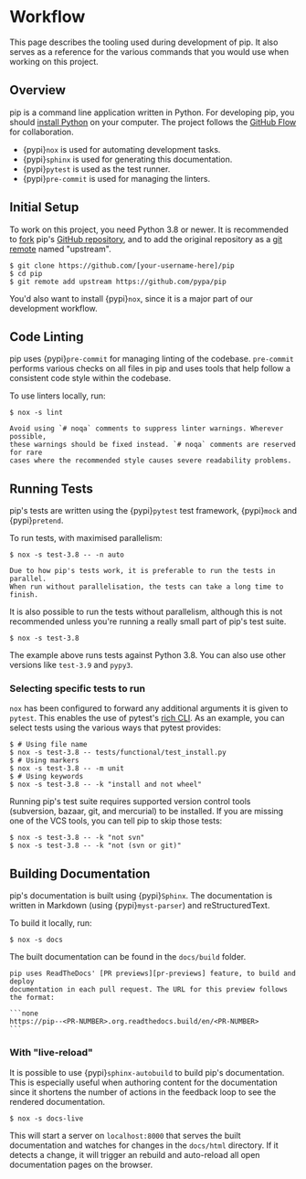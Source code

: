 # Workflow

This page describes the tooling used during development of pip. It also serves as a reference for the various commands that you would use when working on this project.

## Overview

pip is a command line application written in Python. For developing pip, you
should [install Python] on your computer. The project follows the [GitHub Flow]
for collaboration.

- {pypi}`nox` is used for automating development tasks.
- {pypi}`sphinx` is used for generating this documentation.
- {pypi}`pytest` is used as the test runner.
- {pypi}`pre-commit` is used for managing the linters.

[install python]: https://realpython.com/installing-python/
[github flow]: https://docs.github.com/en/github/collaborating-with-issues-and-pull-requests/github-flow

## Initial Setup

To work on this project, you need Python 3.8 or newer. It is recommended to
[fork] pip's [GitHub repository][github-repo], and to add the original
repository as a [git remote][git-remote] named "upstream".

```console
$ git clone https://github.com/[your-username-here]/pip
$ cd pip
$ git remote add upstream https://github.com/pypa/pip
```

You'd also want to install {pypi}`nox`, since it is a major part of our
development workflow.

[fork]: https://docs.github.com/en/free-pro-team@latest/github/getting-started-with-github/fork-a-repo
[github-repo]: https://github.com/pypa/pip/
[git-remote]: https://git-scm.com/book/en/v2/Git-Basics-Working-with-Remotes

## Code Linting

pip uses {pypi}`pre-commit` for managing linting of the codebase. `pre-commit`
performs various checks on all files in pip and uses tools that help follow a
consistent code style within the codebase.

To use linters locally, run:

```console
$ nox -s lint
```

```{note}
Avoid using `# noqa` comments to suppress linter warnings. Wherever possible,
these warnings should be fixed instead. `# noqa` comments are reserved for rare
cases where the recommended style causes severe readability problems.
```

## Running Tests

pip's tests are written using the {pypi}`pytest` test framework, {pypi}`mock`
and {pypi}`pretend`.

To run tests, with maximised parallelism:

```console
$ nox -s test-3.8 -- -n auto
```

```{important}
Due to how pip's tests work, it is preferable to run the tests in parallel.
When run without parallelisation, the tests can take a long time to finish.
```

It is also possible to run the tests without parallelism, although this is not
recommended unless you're running a really small part of pip's test suite.

```console
$ nox -s test-3.8
```

The example above runs tests against Python 3.8. You can also use other
versions like `test-3.9` and `pypy3`.

### Selecting specific tests to run

`nox` has been configured to forward any additional arguments it is given to
`pytest`. This enables the use of pytest's [rich CLI][pytest-cli]. As an
example, you can select tests using the various ways that pytest provides:

```console
$ # Using file name
$ nox -s test-3.8 -- tests/functional/test_install.py
$ # Using markers
$ nox -s test-3.8 -- -m unit
$ # Using keywords
$ nox -s test-3.8 -- -k "install and not wheel"
```

Running pip's test suite requires supported version control tools (subversion,
bazaar, git, and mercurial) to be installed. If you are missing one of the VCS
tools, you can tell pip to skip those tests:

```console
$ nox -s test-3.8 -- -k "not svn"
$ nox -s test-3.8 -- -k "not (svn or git)"
```

[pytest-cli]: https://docs.pytest.org/en/latest/usage.html#specifying-tests-selecting-tests

## Building Documentation

pip's documentation is built using {pypi}`Sphinx`. The documentation is written
in Markdown (using {pypi}`myst-parser`) and reStructuredText.

To build it locally, run:

```console
$ nox -s docs
```

The built documentation can be found in the `docs/build` folder.

````{hint}
pip uses ReadTheDocs' [PR previews][pr-previews] feature, to build and deploy
documentation in each pull request. The URL for this preview follows the format:

```none
https://pip--<PR-NUMBER>.org.readthedocs.build/en/<PR-NUMBER>
```
````

### With "live-reload"

It is possible to use {pypi}`sphinx-autobuild` to build pip's documentation.
This is especially useful when authoring content for the documentation since it
shortens the number of actions in the feedback loop to see the rendered
documentation.

```console
$ nox -s docs-live
```

This will start a server on `localhost:8000` that serves the built documentation
and watches for changes in the `docs/html` directory. If it detects a change,
it will trigger an rebuild and auto-reload all open documentation pages on
the browser.

[pr-previews]: https://docs.readthedocs.io/en/stable/guides/autobuild-docs-for-pull-requests.html
